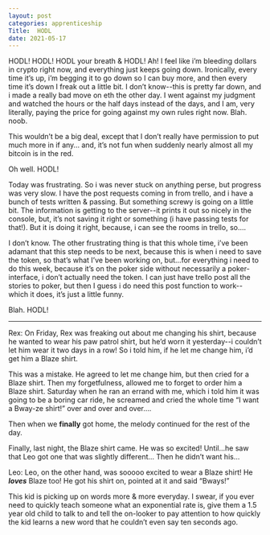 ```yaml
---
layout: post 
categories: apprenticeship
Title:  HODL
date: 2021-05-17
---
```


HODL! HODL! HODL your breath & HODL!  Ah!  I feel like i’m bleeding dollars in crypto right now, and everything just keeps going down.  Ironically, every time it’s up, i’m begging it to go down so I can buy more, and then every time it’s down I freak out a little bit.    I don’t know--this is pretty far down, and i made a really bad move on eth the other day.  I went against my judgment and watched the hours or the half days instead of the days, and I am, very literally, paying the price for going against my own rules right now.  Blah.  noob.

This wouldn’t be a big deal, except that I don’t really have permission to put much more in if any…  and, it’s not fun when suddenly nearly almost all my bitcoin is in the red.

Oh well.  HODL!

Today was frustrating.  So i was never stuck on anything perse, but progress was very slow.  I have the post requests coming in from trello, and i have a bunch of tests written & passing.  But something screwy is going on a little bit.  The information is getting to the server--it prints it out so nicely in the console, but, it’s not saving it right or something (i have passing tests for that!).  But it is doing it right, because, i can see the rooms in trello, so….

I don’t know.  The other frustrating thing is that this whole time, i’ve been adamant that this step needs to be next, because this is when i need to save the token, so that’s what I’ve been working on, but...for everything i need to do this week, because it’s on the poker side without  necessarily a poker-interface, i don’t actually need the token.  I can just have trello post all the stories to poker, but then I guess i do need this post function to work--which it does, it’s just a little funny.

Blah.  HODL!

---

Rex:
On Friday, Rex was freaking out about me changing his shirt, because he wanted to wear his paw patrol shirt, but he’d worn it yesterday--i couldn’t let him wear it two days in a row!  So i told him, if he let me change him, i’d get him a Blaze shirt.

This was a mistake.  He agreed to let me change him, but then cried for a Blaze shirt. Then my forgetfulness, allowed me to forget to order him a Blaze shirt.  Saturday when he ran an errand with me, which i told him it was going to be a boring car ride, he screamed and cried the whole time “I want a Bway-ze shirt!”  over and over and over….

Then when we **finally** got home, the melody continued for the rest of the day.

Finally, last night, the Blaze shirt came.  He was so excited!  Until...he saw that Leo got one that was slightly different…  Then he didn’t want his...

Leo:
Leo, on the other hand, was sooooo excited to wear a Blaze shirt!  He ***loves*** Blaze too!  He got his shirt on, pointed at it and said “Bways!”

This kid is picking up on words more & more everyday.  I swear, if you ever need to quickly teach someone what an exponential rate is, give them a 1.5 year old child to talk to and tell the on-looker to pay attention to how quickly the kid learns a new word that he couldn’t even say ten seconds ago.
